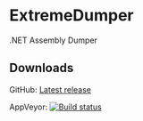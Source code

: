 # ExtremeDumper
.NET Assembly Dumper

## Downloads
GitHub: [Latest release](https://github.com/wwh1004/ExtremeDumper/releases/latest/download/ExtremeDumper.zip)

AppVeyor: [![Build status](https://ci.appveyor.com/api/projects/status/f6kyx4yv68lwain0?svg=true)](https://ci.appveyor.com/project/wwh1004/extremedumper)
